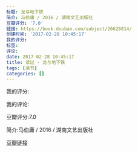 ```yaml
---
标题: 龙与地下铁
简介: 马伯庸 / 2016 / 湖南文艺出版社
豆瓣评分: '7.0'
链接: https://book.douban.com/subject/26628814/
创建时间: '2017-02-28 10:45:17'
我的评分:
标签:
评论:
date: 2017-02-28 10:45:17
title: 读过 - 龙与地下铁
tags: [读书]
categories: []
---
```


我的评分:

我的评论:

豆瓣评分:7.0

简介:马伯庸 / 2016 / 湖南文艺出版社

[豆瓣链接](https://book.douban.com/subject/26628814/)

